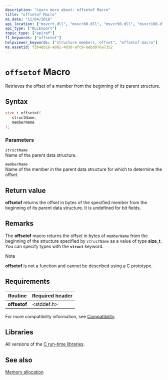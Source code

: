 ```yaml
---
description: "Learn more about: offsetof Macro"
title: "offsetof Macro"
ms.date: "11/04/2016"
api_location: ["msvcrt.dll", "msvcr80.dll", "msvcr90.dll", "msvcr100.dll", "msvcr100_clr0400.dll", "msvcr110.dll", "msvcr110_clr0400.dll", "msvcr120.dll", "msvcr120_clr0400.dll", "ucrtbase.dll"]
api_type: ["DLLExport"]
topic_type: ["apiref"]
f1_keywords: ["offsetof"]
helpviewer_keywords: ["structure members, offset", "offsetof macro"]
ms.assetid: f3b4eb16-a882-4d38-afc9-eebd976a7352
---
```

# `offsetof` Macro

Retrieves the offset of a member from the beginning of its parent structure.

## Syntax

```C
size_t offsetof(
   structName,
   memberName
);
```

### Parameters

*`structName`*\
Name of the parent data structure.

*`memberName`*\
Name of the member in the parent data structure for which to determine the offset.

## Return value

**offsetof** returns the offset in bytes of the specified member from the beginning of its parent data structure. It is undefined for bit fields.

## Remarks

The **offsetof** macro returns the offset in bytes of *`memberName`* from the beginning of the structure specified by *`structName`* as a value of type **size_t**. You can specify types with the **`struct`** keyword.

> [!NOTE]
> **offsetof** is not a function and cannot be described using a C prototype.

## Requirements

|Routine|Required header|
|-------------|---------------------|
|**offsetof**|\<stddef.h>|

For more compatibility information, see [Compatibility](../compatibility.md).

## Libraries

All versions of the [C run-time libraries](../crt-library-features.md).

## See also

[Memory allocation](../memory-allocation.md)
